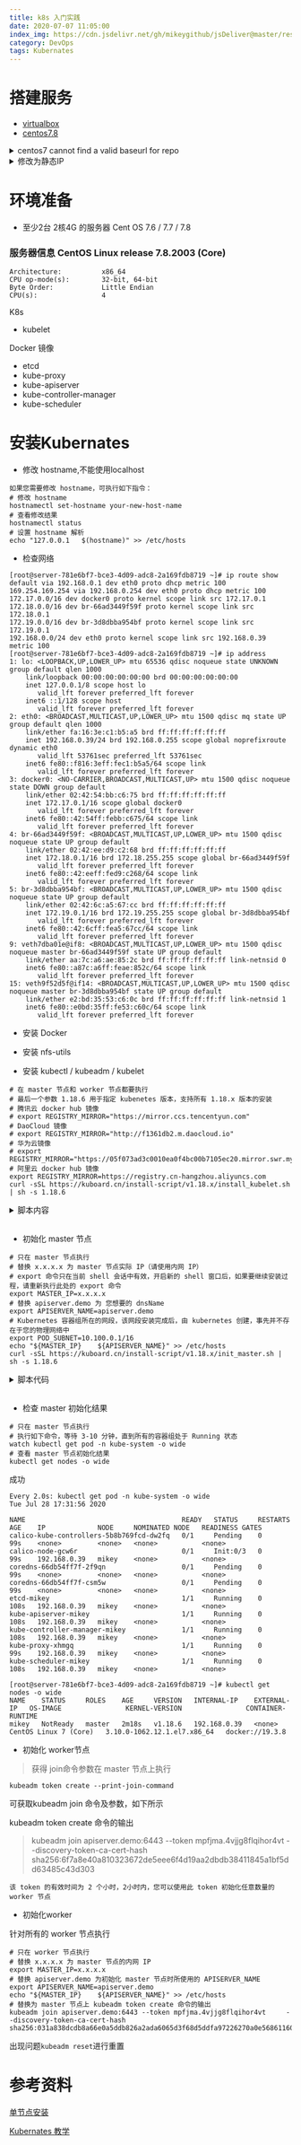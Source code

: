```yaml
---
title: k8s 入门实践
date: 2020-07-07 11:05:00
index_img: https://cdn.jsdelivr.net/gh/mikeygithub/jsDeliver@master/resource/img/k8s.jpeg
category: DevOps
tags: Kubernates
---
```


# 搭建服务

- [virtualbox](https://www.virtualbox.org/)
- [centos7.8](http://mirrors.aliyun.com/centos/7.9.2009/isos/x86_64/CentOS-7-x86_64-Everything-2009.iso)


<details>
    <summary>
        <span>centos7 cannot find a valid baseurl for repo</span>
    </summary>

原因：无法解析添加DNS重启网卡即可

`vi /etc/sysconfig/network-scripts/ifcfg-enp0s3`

修改

`
onboot=yes
`

重启网络

`service network restart`

</details>



<details>
    <summary>
        <span>修改为静态IP</span>
    </summary>
```
BOOTPROTO="static" # 使用静态IP地址，默认为dhcp 
IPADDR="19.37.33.66" # 设置的静态IP地址
NETMASK="255.255.255.0" # 子网掩码 
GATEWAY="19.37.33.1" # 网关地址 
DNS1="192.168.241.2" # DNS服务器（此设置没有用到，所以我的里面没有添加）
ONBOOT=yes  #设置网卡启动方式为 开机启动 并且可以通过系统服务管理器 systemctl 控制网卡
```

重启网络

`service network restart`

</details>






# 环境准备

- 至少2台 2核4G 的服务器 Cent OS 7.6 / 7.7 / 7.8

### 服务器信息 CentOS Linux release 7.8.2003 (Core)

````shell
Architecture:          x86_64
CPU op-mode(s):        32-bit, 64-bit
Byte Order:            Little Endian
CPU(s):                4
````


K8s

- kubelet

Docker 镜像

- etcd
- kube-proxy
- kube-apiserver
- kube-controller-manager
- kube-scheduler

# 安装Kubernates

- 修改 hostname,不能使用localhost
````
如果您需要修改 hostname，可执行如下指令：
# 修改 hostname
hostnamectl set-hostname your-new-host-name
# 查看修改结果
hostnamectl status
# 设置 hostname 解析
echo "127.0.0.1   $(hostname)" >> /etc/hosts
````

- 检查网络

````
[root@server-781e6bf7-bce3-4d09-adc8-2a169fdb8719 ~]# ip route show
default via 192.168.0.1 dev eth0 proto dhcp metric 100 
169.254.169.254 via 192.168.0.254 dev eth0 proto dhcp metric 100 
172.17.0.0/16 dev docker0 proto kernel scope link src 172.17.0.1 
172.18.0.0/16 dev br-66ad3449f59f proto kernel scope link src 172.18.0.1 
172.19.0.0/16 dev br-3d8dbba954bf proto kernel scope link src 172.19.0.1 
192.168.0.0/24 dev eth0 proto kernel scope link src 192.168.0.39 metric 100 
[root@server-781e6bf7-bce3-4d09-adc8-2a169fdb8719 ~]# ip address
1: lo: <LOOPBACK,UP,LOWER_UP> mtu 65536 qdisc noqueue state UNKNOWN group default qlen 1000
    link/loopback 00:00:00:00:00:00 brd 00:00:00:00:00:00
    inet 127.0.0.1/8 scope host lo
       valid_lft forever preferred_lft forever
    inet6 ::1/128 scope host 
       valid_lft forever preferred_lft forever
2: eth0: <BROADCAST,MULTICAST,UP,LOWER_UP> mtu 1500 qdisc mq state UP group default qlen 1000
    link/ether fa:16:3e:c1:b5:a5 brd ff:ff:ff:ff:ff:ff
    inet 192.168.0.39/24 brd 192.168.0.255 scope global noprefixroute dynamic eth0
       valid_lft 53761sec preferred_lft 53761sec
    inet6 fe80::f816:3eff:fec1:b5a5/64 scope link 
       valid_lft forever preferred_lft forever
3: docker0: <NO-CARRIER,BROADCAST,MULTICAST,UP> mtu 1500 qdisc noqueue state DOWN group default 
    link/ether 02:42:54:bb:c6:75 brd ff:ff:ff:ff:ff:ff
    inet 172.17.0.1/16 scope global docker0
       valid_lft forever preferred_lft forever
    inet6 fe80::42:54ff:febb:c675/64 scope link 
       valid_lft forever preferred_lft forever
4: br-66ad3449f59f: <BROADCAST,MULTICAST,UP,LOWER_UP> mtu 1500 qdisc noqueue state UP group default 
    link/ether 02:42:ee:d9:c2:68 brd ff:ff:ff:ff:ff:ff
    inet 172.18.0.1/16 brd 172.18.255.255 scope global br-66ad3449f59f
       valid_lft forever preferred_lft forever
    inet6 fe80::42:eeff:fed9:c268/64 scope link 
       valid_lft forever preferred_lft forever
5: br-3d8dbba954bf: <BROADCAST,MULTICAST,UP,LOWER_UP> mtu 1500 qdisc noqueue state UP group default 
    link/ether 02:42:6c:a5:67:cc brd ff:ff:ff:ff:ff:ff
    inet 172.19.0.1/16 brd 172.19.255.255 scope global br-3d8dbba954bf
       valid_lft forever preferred_lft forever
    inet6 fe80::42:6cff:fea5:67cc/64 scope link 
       valid_lft forever preferred_lft forever
9: veth7dba01e@if8: <BROADCAST,MULTICAST,UP,LOWER_UP> mtu 1500 qdisc noqueue master br-66ad3449f59f state UP group default 
    link/ether aa:7c:a6:ae:85:2c brd ff:ff:ff:ff:ff:ff link-netnsid 0
    inet6 fe80::a87c:a6ff:feae:852c/64 scope link 
       valid_lft forever preferred_lft forever
15: veth9f52d5f@if14: <BROADCAST,MULTICAST,UP,LOWER_UP> mtu 1500 qdisc noqueue master br-3d8dbba954bf state UP group default 
    link/ether e2:bd:35:53:c6:0c brd ff:ff:ff:ff:ff:ff link-netnsid 1
    inet6 fe80::e0bd:35ff:fe53:c60c/64 scope link 
       valid_lft forever preferred_lft forever
````

- 安装 Docker

- 安装 nfs-utils

- 安装 kubectl / kubeadm / kubelet


````
# 在 master 节点和 worker 节点都要执行
# 最后一个参数 1.18.6 用于指定 kubenetes 版本，支持所有 1.18.x 版本的安装
# 腾讯云 docker hub 镜像
# export REGISTRY_MIRROR="https://mirror.ccs.tencentyun.com"
# DaoCloud 镜像
# export REGISTRY_MIRROR="http://f1361db2.m.daocloud.io"
# 华为云镜像
# export REGISTRY_MIRROR="https://05f073ad3c0010ea0f4bc00b7105ec20.mirror.swr.myhuaweicloud.com"
# 阿里云 docker hub 镜像
export REGISTRY_MIRROR=https://registry.cn-hangzhou.aliyuncs.com
curl -sSL https://kuboard.cn/install-script/v1.18.x/install_kubelet.sh | sh -s 1.18.6
````


<details>
<summary>
脚本内容
</summary>

```
#!/bin/bash

# 在 master 节点和 worker 节点都要执行

# 安装 docker
# 参考文档如下
# https://docs.docker.com/install/linux/docker-ce/centos/ 
# https://docs.docker.com/install/linux/linux-postinstall/

# 卸载旧版本
yum remove -y docker \
docker-client \
docker-client-latest \
docker-ce-cli \
docker-common \
docker-latest \
docker-latest-logrotate \
docker-logrotate \
docker-selinux \
docker-engine-selinux \
docker-engine

# 设置 yum repository
yum install -y yum-utils \
device-mapper-persistent-data \
lvm2
yum-config-manager --add-repo http://mirrors.aliyun.com/docker-ce/linux/centos/docker-ce.repo

# 安装并启动 docker
yum install -y docker-ce-19.03.8 docker-ce-cli-19.03.8 containerd.io
systemctl enable docker
systemctl start docker

# 安装 nfs-utils
# 必须先安装 nfs-utils 才能挂载 nfs 网络存储
yum install -y nfs-utils
yum install -y wget

# 关闭 防火墙
systemctl stop firewalld
systemctl disable firewalld

# 关闭 SeLinux
setenforce 0
sed -i "s/SELINUX=enforcing/SELINUX=disabled/g" /etc/selinux/config

# 关闭 swap
swapoff -a
yes | cp /etc/fstab /etc/fstab_bak
cat /etc/fstab_bak |grep -v swap > /etc/fstab

# 修改 /etc/sysctl.conf
# 如果有配置，则修改
sed -i "s#^net.ipv4.ip_forward.*#net.ipv4.ip_forward=1#g"  /etc/sysctl.conf
sed -i "s#^net.bridge.bridge-nf-call-ip6tables.*#net.bridge.bridge-nf-call-ip6tables=1#g"  /etc/sysctl.conf
sed -i "s#^net.bridge.bridge-nf-call-iptables.*#net.bridge.bridge-nf-call-iptables=1#g"  /etc/sysctl.conf
sed -i "s#^net.ipv6.conf.all.disable_ipv6.*#net.ipv6.conf.all.disable_ipv6=1#g"  /etc/sysctl.conf
sed -i "s#^net.ipv6.conf.default.disable_ipv6.*#net.ipv6.conf.default.disable_ipv6=1#g"  /etc/sysctl.conf
sed -i "s#^net.ipv6.conf.lo.disable_ipv6.*#net.ipv6.conf.lo.disable_ipv6=1#g"  /etc/sysctl.conf
sed -i "s#^net.ipv6.conf.all.forwarding.*#net.ipv6.conf.all.forwarding=1#g"  /etc/sysctl.conf
# 可能没有，追加
echo "net.ipv4.ip_forward = 1" >> /etc/sysctl.conf
echo "net.bridge.bridge-nf-call-ip6tables = 1" >> /etc/sysctl.conf
echo "net.bridge.bridge-nf-call-iptables = 1" >> /etc/sysctl.conf
echo "net.ipv6.conf.all.disable_ipv6 = 1" >> /etc/sysctl.conf
echo "net.ipv6.conf.default.disable_ipv6 = 1" >> /etc/sysctl.conf
echo "net.ipv6.conf.lo.disable_ipv6 = 1" >> /etc/sysctl.conf
echo "net.ipv6.conf.all.forwarding = 1"  >> /etc/sysctl.conf
# 执行命令以应用
sysctl -p

# 配置K8S的yum源
cat <<EOF > /etc/yum.repos.d/kubernetes.repo
[kubernetes]
name=Kubernetes
baseurl=http://mirrors.aliyun.com/kubernetes/yum/repos/kubernetes-el7-x86_64
enabled=1
gpgcheck=0
repo_gpgcheck=0
gpgkey=http://mirrors.aliyun.com/kubernetes/yum/doc/yum-key.gpg
       http://mirrors.aliyun.com/kubernetes/yum/doc/rpm-package-key.gpg
EOF

# 卸载旧版本
yum remove -y kubelet kubeadm kubectl

# 安装kubelet、kubeadm、kubectl
# 将 ${1} 替换为 kubernetes 版本号，例如 1.17.2
yum install -y kubelet-${1} kubeadm-${1} kubectl-${1}

# 修改docker Cgroup Driver为systemd
# # 将/usr/lib/systemd/system/docker.service文件中的这一行 ExecStart=/usr/bin/dockerd -H fd:// --containerd=/run/containerd/containerd.sock
# # 修改为 ExecStart=/usr/bin/dockerd -H fd:// --containerd=/run/containerd/containerd.sock --exec-opt native.cgroupdriver=systemd
# 如果不修改，在添加 worker 节点时可能会碰到如下错误
# [WARNING IsDockerSystemdCheck]: detected "cgroupfs" as the Docker cgroup driver. The recommended driver is "systemd". 
# Please follow the guide at https://kubernetes.io/docs/setup/cri/
sed -i "s#^ExecStart=/usr/bin/dockerd.*#ExecStart=/usr/bin/dockerd -H fd:// --containerd=/run/containerd/containerd.sock --exec-opt native.cgroupdriver=systemd#g" /usr/lib/systemd/system/docker.service

# 设置 docker 镜像，提高 docker 镜像下载速度和稳定性
# 如果您访问 https://hub.docker.io 速度非常稳定，亦可以跳过这个步骤
curl -sSL https://kuboard.cn/install-script/set_mirror.sh | sh -s ${REGISTRY_MIRROR}

# 重启 docker，并启动 kubelet
systemctl daemon-reload
systemctl restart docker
systemctl enable kubelet && systemctl start kubelet

docker version
```
</details>


<br>


- 初始化 master 节点


````
# 只在 master 节点执行
# 替换 x.x.x.x 为 master 节点实际 IP（请使用内网 IP）
# export 命令只在当前 shell 会话中有效，开启新的 shell 窗口后，如果要继续安装过程，请重新执行此处的 export 命令
export MASTER_IP=x.x.x.x
# 替换 apiserver.demo 为 您想要的 dnsName
export APISERVER_NAME=apiserver.demo
# Kubernetes 容器组所在的网段，该网段安装完成后，由 kubernetes 创建，事先并不存在于您的物理网络中
export POD_SUBNET=10.100.0.1/16
echo "${MASTER_IP}    ${APISERVER_NAME}" >> /etc/hosts
curl -sSL https://kuboard.cn/install-script/v1.18.x/init_master.sh | sh -s 1.18.6
````

<details>
    <summary>脚本代码</summary>

​    
​    ````
​    #!/bin/bash
​    
​    # 只在 master 节点执行
​    
    # 脚本出错时终止执行
    set -e
    
    if [ ${#POD_SUBNET} -eq 0 ] || [ ${#APISERVER_NAME} -eq 0 ]; then
      echo -e "\033[31;1m请确保您已经设置了环境变量 POD_SUBNET 和 APISERVER_NAME \033[0m"
      echo 当前POD_SUBNET=$POD_SUBNET
      echo 当前APISERVER_NAME=$APISERVER_NAME
      exit 1
    fi


​    
​    # 查看完整配置选项 https://godoc.org/k8s.io/kubernetes/cmd/kubeadm/app/apis/kubeadm/v1beta2
​    rm -f ./kubeadm-config.yaml
​    cat <<EOF > ./kubeadm-config.yaml
​    apiVersion: kubeadm.k8s.io/v1beta2
​    kind: ClusterConfiguration
​    kubernetesVersion: v${1}
​    imageRepository: registry.aliyuncs.com/k8sxio
​    controlPlaneEndpoint: "${APISERVER_NAME}:6443"
​    networking:
​      serviceSubnet: "10.96.0.0/16"
​      podSubnet: "${POD_SUBNET}"
​      dnsDomain: "cluster.local"
​    EOF
​    
​    # kubeadm init
​    # 根据您服务器网速的情况，您需要等候 3 - 10 分钟
​    kubeadm init --config=kubeadm-config.yaml --upload-certs
​    
    # 配置 kubectl
    rm -rf /root/.kube/
    mkdir /root/.kube/
    cp -i /etc/kubernetes/admin.conf /root/.kube/config
    
    # 安装 calico 网络插件
    # 参考文档 https://docs.projectcalico.org/v3.13/getting-started/kubernetes/self-managed-onprem/onpremises
    echo "安装calico-3.13.1"
    rm -f calico-3.13.1.yaml
    wget https://kuboard.cn/install-script/calico/calico-3.13.1.yaml
    kubectl apply -f calico-3.13.1.yaml
    
    ````

</details>


<br>


- 检查 master 初始化结果

````
# 只在 master 节点执行
# 执行如下命令，等待 3-10 分钟，直到所有的容器组处于 Running 状态
watch kubectl get pod -n kube-system -o wide
# 查看 master 节点初始化结果
kubectl get nodes -o wide
````


成功

````
Every 2.0s: kubectl get pod -n kube-system -o wide                                                                                                                                                                                               Tue Jul 28 17:31:56 2020

NAME                                       READY   STATUS     RESTARTS   AGE    IP             NODE     NOMINATED NODE   READINESS GATES
calico-kube-controllers-5b8b769fcd-dw2fq   0/1     Pending    0          99s    <none>         <none>   <none>           <none>
calico-node-gcw6r                          0/1     Init:0/3   0          99s    192.168.0.39   mikey    <none>           <none>
coredns-66db54ff7f-2f9qn                   0/1     Pending    0          99s    <none>         <none>   <none>           <none>
coredns-66db54ff7f-csm5w                   0/1     Pending    0          99s    <none>         <none>   <none>           <none>
etcd-mikey                                 1/1     Running    0          108s   192.168.0.39   mikey    <none>           <none>
kube-apiserver-mikey                       1/1     Running    0          108s   192.168.0.39   mikey    <none>           <none>
kube-controller-manager-mikey              1/1     Running    0          108s   192.168.0.39   mikey    <none>           <none>
kube-proxy-xhmgq                           1/1     Running    0          99s    192.168.0.39   mikey    <none>           <none>
kube-scheduler-mikey                       1/1     Running    0          108s   192.168.0.39   mikey    <none>           <none>

````

````
[root@server-781e6bf7-bce3-4d09-adc8-2a169fdb8719 ~]# kubectl get nodes -o wide
NAME    STATUS     ROLES    AGE     VERSION   INTERNAL-IP    EXTERNAL-IP   OS-IMAGE                KERNEL-VERSION                CONTAINER-RUNTIME
mikey   NotReady   master   2m18s   v1.18.6   192.168.0.39   <none>        CentOS Linux 7 (Core)   3.10.0-1062.12.1.el7.x86_64   docker://19.3.8

````

- 初始化 worker节点
>获得 join命令参数在 master 节点上执行

```kubeadm token create --print-join-command```
    
可获取kubeadm join 命令及参数，如下所示

kubeadm token create 命令的输出

>kubeadm join apiserver.demo:6443 --token mpfjma.4vjjg8flqihor4vt     --discovery-token-ca-cert-hash sha256:6f7a8e40a810323672de5eee6f4d19aa2dbdb38411845a1bf5dd63485c43d303

`该 token 的有效时间为 2 个小时，2小时内，您可以使用此 token 初始化任意数量的 worker 节点`


- 初始化worker

针对所有的 worker 节点执行

````
# 只在 worker 节点执行
# 替换 x.x.x.x 为 master 节点的内网 IP
export MASTER_IP=x.x.x.x
# 替换 apiserver.demo 为初始化 master 节点时所使用的 APISERVER_NAME
export APISERVER_NAME=apiserver.demo
echo "${MASTER_IP}    ${APISERVER_NAME}" >> /etc/hosts
# 替换为 master 节点上 kubeadm token create 命令的输出
kubeadm join apiserver.demo:6443 --token mpfjma.4vjjg8flqihor4vt     --discovery-token-ca-cert-hash sha256:031a838dcdb8a66e0a5ddb826a2ada6065d3f68d5ddfa97226270a0e56861160
````

出现问题`kubeadm reset`进行重置


# 参考资料

[单节点安装](https://kuboard.cn/install/install-k8s.html#%E6%96%87%E6%A1%A3%E7%89%B9%E7%82%B9)

[Kubernates 教学](https://kuboard.cn/learning/k8s-bg/what-is-k8s.html#%E5%9B%9E%E9%A1%BE)